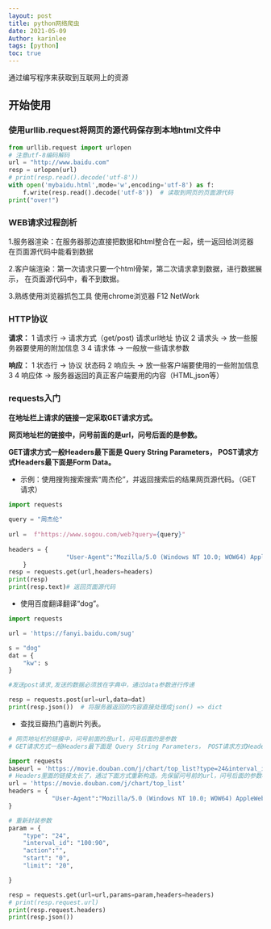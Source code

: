 ```yaml
---
layout: post
title: python网络爬虫
date: 2021-05-09
Author: karinlee
tags: [python]
toc: true
---
```


通过编写程序来获取到互联网上的资源



## 开始使用

### 使用urllib.request将网页的源代码保存到本地html文件中



```python
from urllib.request import urlopen
# 注意utf-8编码解码
url = "http://www.baidu.com"
resp = urlopen(url)
# print(resp.read().decode('utf-8'))
with open('mybaidu.html',mode='w',encoding='utf-8') as f:
    f.write(resp.read().decode('utf-8'))  # 读取到网页的页面源代码
print("over!")
```



### WEB请求过程剖析

1.服务器渲染：在服务器那边直接把数据和html整合在一起，统一返回给浏览器
在页面源代码中能看到数据

2.客户端渲染：第一次请求只要一个html骨架，第二次请求拿到数据，进行数据展示，
在页面源代码中，看不到数据。

3.熟练使用浏览器抓包工具  使用chrome浏览器 F12 NetWork



### HTTP协议
**请求：** 
1 请求行 -> 请求方式（get/post) 请求url地址 协议 
2 请求头 -> 放一些服务器要使用的附加信息 
3 
4 请求体 -> 一般放一些请求参数 

**响应：** 
1 状态行 -> 协议 状态码 
2 响应头 -> 放一些客户端要使用的一些附加信息 
3 
4 响应体 -> 服务器返回的真正客户端要用的内容（HTML,json等）



### requests入门



**在地址栏上请求的链接一定采取GET请求方式。**  



**网页地址栏的链接中，问号前面的是url，问号后面的是参数。**



**GET请求方式一般Headers最下面是 Query String Parameters， POST请求方式Headers最下面是Form Data。**



- 示例：使用搜狗搜索搜索“周杰伦”，并返回搜索后的结果网页源代码。（GET请求）

```python
import requests  
      
query = "周杰伦"  
      
url =  f"https://www.sogou.com/web?query={query}"  
      
headers = {  
                "User-Agent":"Mozilla/5.0 (Windows NT 10.0; WOW64) AppleWebKit/537.36 (KHTML, like Gecko) Chrome/86.0.4240.198 Safari/537.36"  
    }  
resp = requests.get(url,headers=headers)  
print(resp)  
print(resp.text)# 返回页面源代码
```
- 使用百度翻译翻译“dog”。

```python
import requests

url = 'https://fanyi.baidu.com/sug'

s = "dog"
dat = {
    "kw": s
}

#发送post请求,发送的数据必须放在字典中，通过data参数进行传递

resp = requests.post(url=url,data=dat)
print(resp.json())  # 将服务器返回的内容直接处理成json() => dict
```

- 查找豆瓣热门喜剧片列表。

```python
# 网页地址栏的链接中，问号前面的是url，问号后面的是参数
# GET请求方式一般Headers最下面是 Query String Parameters， POST请求方式Headers最下面是Form Data

import requests
baseurl = 'https://movie.douban.com/j/chart/top_list?type=24&interval_id=100%3A90&action=&start=0&limit=20'
# Headers里面的链接太长了，通过下面方式重新构造。先保留问号前的url，问号后面的参数构造成字典。
url = 'https://movie.douban.com/j/chart/top_list'
headers = {
            "User-Agent":"Mozilla/5.0 (Windows NT 10.0; WOW64) AppleWebKit/537.36 (KHTML, like Gecko) Chrome/86.0.4240.198 Safari/537.36"
}

# 重新封装参数
param = {
    "type": "24",
    "interval_id": "100:90",
    "action":"",
    "start": "0",
    "limit": "20",

}

resp = requests.get(url=url,params=param,headers=headers)
# print(resp.request.url)
print(resp.request.headers)
print(resp.json())
```